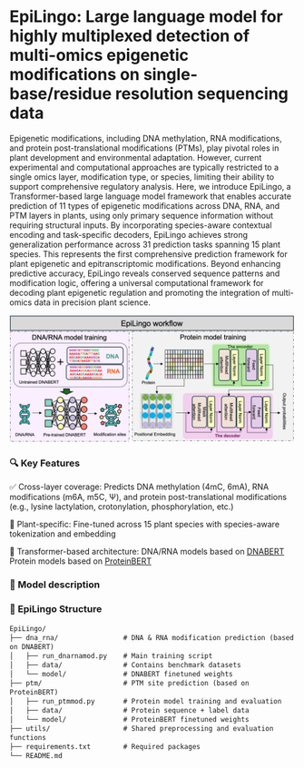 # EpiLingo: Large language model for highly multiplexed detection of multi-omics epigenetic modifications on single-base/residue resolution sequencing data
Epigenetic modifications, including DNA methylation, RNA modifications, and protein post-translational modifications (PTMs), play pivotal roles in plant development and environmental adaptation. However, current experimental and computational approaches are typically restricted to a single omics layer, modification type, or species, limiting their ability to support comprehensive regulatory analysis. Here, we introduce EpiLingo, a Transformer-based large language model framework that enables accurate prediction of 11 types of epigenetic modifications across DNA, RNA, and PTM layers in plants, using only primary sequence information without requiring structural inputs. By incorporating species-aware contextual encoding and task-specific decoders, EpiLingo achieves strong generalization performance across 31 prediction tasks spanning 15 plant species. This represents the first comprehensive prediction framework for plant epigenetic and epitranscriptomic modifications. Beyond enhancing predictive accuracy, EpiLingo reveals conserved sequence patterns and modification logic, offering a universal computational framework for decoding plant epigenetic regulation and promoting the integration of multi-omics data in precision plant science. 

![image](workflow.png)
### 🔍 Key Features
✅ Cross-layer coverage: Predicts DNA methylation (4mC, 6mA), RNA modifications (m6A, m5C, Ψ), and protein post-translational modifications (e.g., lysine lactylation, crotonylation, phosphorylation, etc.)

🌱 Plant-specific: Fine-tuned across 15 plant species with species-aware tokenization and embedding

🤖 Transformer-based architecture:
DNA/RNA models based on [DNABERT](https://github.com/jerryji1993/DNABERT)  
Protein models based on [ProteinBERT](https://github.com/nadavbra/protein_bert)

### 🧠 Model description


### 📁 EpiLingo Structure
```
EpiLingo/
├── dna_rna/                # DNA & RNA modification prediction (based on DNABERT)
│   ├── run_dnarnamod.py    # Main training script
│   ├── data/               # Contains benchmark datasets
│   └── model/              # DNABERT finetuned weights
├── ptm/                    # PTM site prediction (based on ProteinBERT)
│   ├── run_ptmmod.py       # Protein model training and evaluation
│   ├── data/               # Protein sequence + label data
│   └── model/              # ProteinBERT finetuned weights
├── utils/                  # Shared preprocessing and evaluation functions
├── requirements.txt        # Required packages
└── README.md
```
